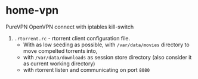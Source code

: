 # home-vpn
PureVPN OpenVPN connect with iptables kill-switch

1. `.rtorrent.rc` - rtorrent client configuration file. 
    * With as low seeding as possible, with `/var/data/movies` directory to move compelted torrents into,
    * with `/var/data/downloads` as session store directory (also consider it as current working directory)
    * with rtorrent listen and communicating on port `8080` 

